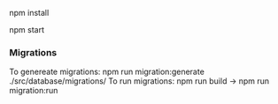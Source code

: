 npm install

npm start

### Migrations
To genereate migrations: npm run migration:generate ./src/database/migrations/<name>
To run migrations: npm run build -> npm run migration:run